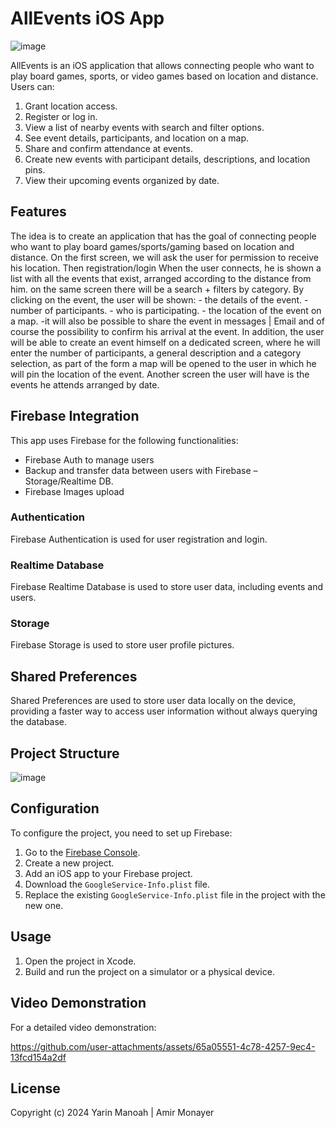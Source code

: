 # AllEvents iOS App
![image](https://github.com/user-attachments/assets/3ddd42bf-60b0-4bb4-804a-0526b0c68478)

AllEvents is an iOS application that allows connecting people who want to play board games, sports, or video games based on location and distance.
Users can:
1. Grant location access.
2. Register or log in.
3. View a list of nearby events with search and filter options.
4. See event details, participants, and location on a map.
5. Share and confirm attendance at events.
6. Create new events with participant details, descriptions, and location pins.
7. View their upcoming events organized by date.


## Features

The idea is to create an application that has the goal of connecting people who want to play board games/sports/gaming based on location and distance.
On the first screen, we will ask the user for permission to receive his location.
Then registration/login
When the user connects, he is shown a list with all the events that exist, arranged according to the distance from him.
 on the same screen there will be a search + filters by category.
By clicking on the event, the user will be shown:
	- the details of the event.
	- number of participants.
	- who is participating.
	- the location of the event on a map.
	-it will also be possible to share the event in messages | Email and of course the possibility to confirm his 	arrival at the event.
In addition, the user will be able to create an event himself on a dedicated screen, where he will enter the number of participants, a general description and a category selection, as part of the form a map will be opened to the user in which he will pin the location of the event.
Another screen the user will have is the events he attends arranged by date.

## Firebase Integration

This app uses Firebase for the following functionalities:

- Firebase Auth to manage users
- Backup and transfer data between users with Firebase – Storage/Realtime DB.
- Firebase Images upload 


### Authentication

Firebase Authentication is used for user registration and login.

### Realtime Database

Firebase Realtime Database is used to store user data, including events and users.

### Storage

Firebase Storage is used to store user profile pictures.

## Shared Preferences

Shared Preferences are used to store user data locally on the device, providing a faster way to access user information without always querying the database.

## Project Structure
![image](https://github.com/user-attachments/assets/ea5058cc-d758-4288-afab-04c1f1c2a5bb)

## Configuration

To configure the project, you need to set up Firebase:

1. Go to the [Firebase Console](https://console.firebase.google.com/).
2. Create a new project.
3. Add an iOS app to your Firebase project.
4. Download the `GoogleService-Info.plist` file.
5. Replace the existing `GoogleService-Info.plist` file in the project with the new one.

## Usage

1. Open the project in Xcode.
2. Build and run the project on a simulator or a physical device.

## Video Demonstration

For a detailed video demonstration:

https://github.com/user-attachments/assets/65a05551-4c78-4257-9ec4-13fcd154a2df


## License
Copyright (c) 2024 Yarin Manoah | Amir Monayer
